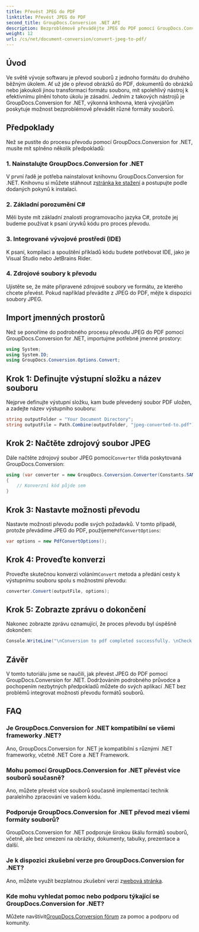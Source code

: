```yaml
---
title: Převést JPEG do PDF
linktitle: Převést JPEG do PDF
second_title: GroupDocs.Conversion .NET API
description: Bezproblémově převádějte JPEG do PDF pomocí GroupDocs.Conversion for .NET. Postupujte podle našeho podrobného průvodce pro efektivní transformaci formátu souborů.
weight: 12
url: /cs/net/document-conversion/convert-jpeg-to-pdf/
---
```

## Úvod
Ve světě vývoje softwaru je převod souborů z jednoho formátu do druhého běžným úkolem. Ať už jde o převod obrázků do PDF, dokumentů do obrázků nebo jakoukoli jinou transformaci formátu souboru, mít spolehlivý nástroj k efektivnímu plnění tohoto úkolu je zásadní. Jedním z takových nástrojů je GroupDocs.Conversion for .NET, výkonná knihovna, která vývojářům poskytuje možnost bezproblémově převádět různé formáty souborů.
## Předpoklady
Než se pustíte do procesu převodu pomocí GroupDocs.Conversion for .NET, musíte mít splněno několik předpokladů:
### 1. Nainstalujte GroupDocs.Conversion for .NET
 V první řadě je potřeba nainstalovat knihovnu GroupDocs.Conversion for .NET. Knihovnu si můžete stáhnout z[stránka ke stažení](https://releases.groupdocs.com/conversion/net/) a postupujte podle dodaných pokynů k instalaci.
### 2. Základní porozumění C#
Měli byste mít základní znalosti programovacího jazyka C#, protože jej budeme používat k psaní úryvků kódu pro proces převodu.
### 3. Integrované vývojové prostředí (IDE)
K psaní, kompilaci a spouštění příkladů kódu budete potřebovat IDE, jako je Visual Studio nebo JetBrains Rider.
### 4. Zdrojové soubory k převodu
Ujistěte se, že máte připravené zdrojové soubory ve formátu, ze kterého chcete převést. Pokud například převádíte z JPEG do PDF, mějte k dispozici soubory JPEG.

## Import jmenných prostorů
Než se ponoříme do podrobného procesu převodu JPEG do PDF pomocí GroupDocs.Conversion for .NET, importujme potřebné jmenné prostory:
```csharp
using System;
using System.IO;
using GroupDocs.Conversion.Options.Convert;
```

## Krok 1: Definujte výstupní složku a název souboru
Nejprve definujte výstupní složku, kam bude převedený soubor PDF uložen, a zadejte název výstupního souboru:
```csharp
string outputFolder = "Your Document Directory";
string outputFile = Path.Combine(outputFolder, "jpeg-converted-to.pdf");
```
## Krok 2: Načtěte zdrojový soubor JPEG
 Dále načtěte zdrojový soubor JPEG pomocí`Converter` třída poskytovaná GroupDocs.Conversion:
```csharp
using (var converter = new GroupDocs.Conversion.Converter(Constants.SAMPLE_JPEG))
{
    // Konverzní kód půjde sem
}
```
## Krok 3: Nastavte možnosti převodu
Nastavte možnosti převodu podle svých požadavků. V tomto případě, protože převádíme JPEG do PDF, použijeme`PdfConvertOptions`:
```csharp
var options = new PdfConvertOptions();
```
## Krok 4: Proveďte konverzi
 Proveďte skutečnou konverzi voláním`Convert` metoda a předání cesty k výstupnímu souboru spolu s možnostmi převodu:
```csharp
converter.Convert(outputFile, options);
```
## Krok 5: Zobrazte zprávu o dokončení
Nakonec zobrazte zprávu oznamující, že proces převodu byl úspěšně dokončen:
```csharp
Console.WriteLine("\nConversion to pdf completed successfully. \nCheck output in {0}", outputFolder);
```

## Závěr
V tomto tutoriálu jsme se naučili, jak převést JPEG do PDF pomocí GroupDocs.Conversion for .NET. Dodržováním podrobného průvodce a pochopením nezbytných předpokladů můžete do svých aplikací .NET bez problémů integrovat možnosti převodu formátů souborů.
## FAQ
### Je GroupDocs.Conversion for .NET kompatibilní se všemi frameworky .NET?
Ano, GroupDocs.Conversion for .NET je kompatibilní s různými .NET frameworky, včetně .NET Core a .NET Framework.
### Mohu pomocí GroupDocs.Conversion for .NET převést více souborů současně?
Ano, můžete převést více souborů současně implementací technik paralelního zpracování ve vašem kódu.
### Podporuje GroupDocs.Conversion for .NET převod mezi všemi formáty souborů?
GroupDocs.Conversion for .NET podporuje širokou škálu formátů souborů, včetně, ale bez omezení na obrázky, dokumenty, tabulky, prezentace a další.
### Je k dispozici zkušební verze pro GroupDocs.Conversion for .NET?
 Ano, můžete využít bezplatnou zkušební verzi z[webová stránka](https://releases.groupdocs.com/).
### Kde mohu vyhledat pomoc nebo podporu týkající se GroupDocs.Conversion for .NET?
 Můžete navštívit[GroupDocs.Conversion fórum](https://forum.groupdocs.com/c/conversion/11) za pomoc a podporu od komunity.